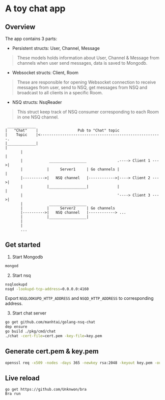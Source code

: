 A toy chat app
==============

## Overview

The app contains 3 parts:

- Persistent structs: User, Channel, Message

> These models holds information about User, Channel & Message from channels
> when user send messages, data is saved to Mongodb.

- Websocket structs: Client, Room

> These are responsible for opening Websocket connection to receive messages
> from user, send to NSQ, get messages from NSQ and broadcast to all clients
> in a specific Room.

- NSQ structs: NsqReader

> This struct keep track of NSQ consumer corresponding to each Room in one NSQ
> channel.

```
 _____________
|   "Chat"    |                  Pub to "Chat" topic
|    Topic    |<-------------------------------------------------------.
|_____________|                                                        |
       |                                                               |
       |            _________________              .----> Client 1 --->|
       |           |     Server1     | Go channels |                   |
       |---------->|   NSQ channel   |------------>|----> Client 2 --->|
       |           |_________________|             |                   |
       |                                           '----> Client 3 --->|
       |            _________________
       |           |     Server2     | Go channels
       |---------->|   NSQ channel   |------------> ...
       |           |_________________|
       |
       |
       ...

```

## Get started

1. Start Mongodb

```sh
mongod
```

2. Start nsq

```sh
nsqlookupd
nsqd -lookupd-tcp-address=0.0.0.0:4160
```

Export `NSQLOOKUPD_HTTP_ADDRESS` and `NSQD_HTTP_ADDRESS` to corresponding address.

3. Start chat server

```sh
go get github.com/manhtai/golang-nsq-chat
dep ensure
go build ./pkg/cmd/chat
./chat -cert-file=cert.pem -key-file=key.pem
```

## Generate cert.pem & key.pem

```sh
openssl req -x509 -nodes -days 365 -newkey rsa:2048 -keyout key.pem -out cert.pem
```

## Live reload

```
go get https://github.com/Unknwon/bra
Bra run
```
